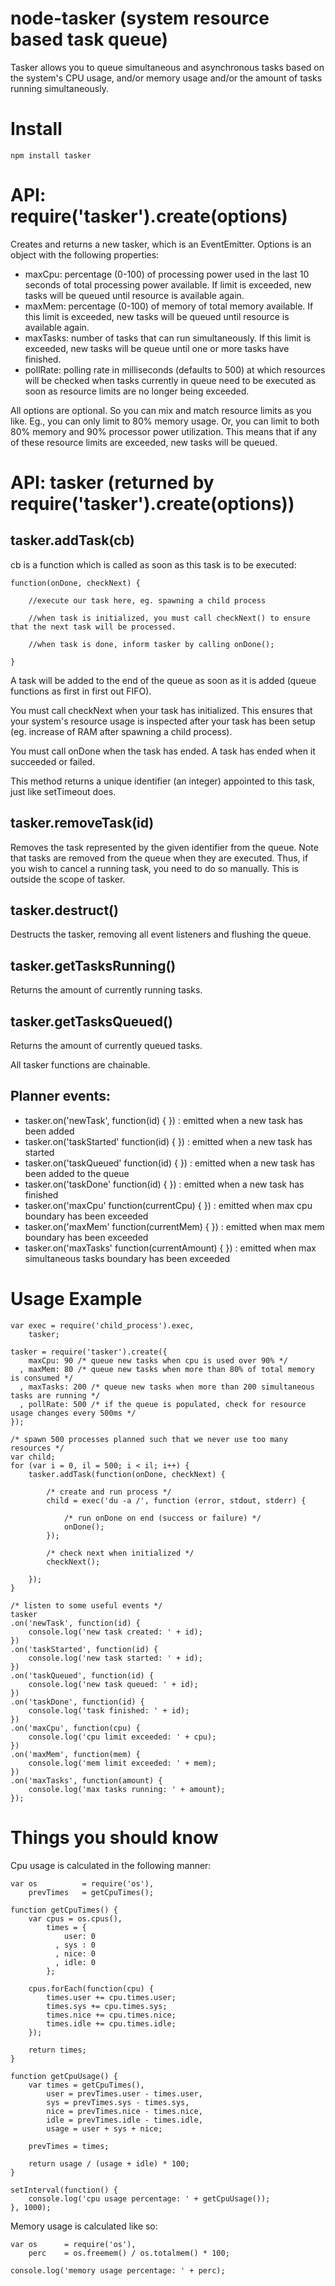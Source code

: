 node-tasker (system resource based task queue)
=============

Tasker allows you to queue simultaneous and asynchronous tasks based on the system's CPU usage, and/or memory usage and/or the amount of tasks running simultaneously.

Install
=======
    npm install tasker

API: require('tasker').create(options)
=======

Creates and returns a new tasker, which is an EventEmitter. Options is an object with the following properties:

* maxCpu: percentage (0-100) of processing power used in the last 10 seconds of total processing power available. If limit is exceeded, new tasks will be queued until resource is available again.
* maxMem: percentage (0-100) of memory of total memory available. If this limit is exceeded, new tasks will be queued until resource is available again.
* maxTasks: number of tasks that can run simultaneously. If this limit is exceeded, new tasks will be queue until one or more tasks have finished.
* pollRate: polling rate in milliseconds (defaults to 500) at which resources will be checked when tasks currently in queue need to be executed as soon as resource limits are no longer being exceeded.

All options are optional. So you can mix and match resource limits as you like. Eg., you can only limit to 80% memory usage. Or, you can limit to both 80% memory and 90% processor power utilization. This means that if any of these resource limits are exceeded, new tasks will be queued.

API: tasker (returned by require('tasker').create(options))
=======

tasker.addTask(cb)
-------
cb is a function which is called as soon as this task is to be executed:

    function(onDone, checkNext) {
        
        //execute our task here, eg. spawning a child process
        
        //when task is initialized, you must call checkNext() to ensure that the next task will be processed.
        
        //when task is done, inform tasker by calling onDone();
        
    }
    
A task will be added to the end of the queue as soon as it is added (queue functions as first in first out FIFO).

You must call checkNext when your task has initialized. This ensures that your system's resource usage is inspected after your task has been setup (eg. increase of RAM after spawning a child process).

You must call onDone when the task has ended. A task has ended when it succeeded or failed.

This method returns a unique identifier (an integer) appointed to this task, just like setTimeout does. 

tasker.removeTask(id)
------
Removes the task represented by the given identifier from the queue. Note that tasks are removed from the queue when they are executed. Thus, if you wish to cancel a running task, you need to do so manually. This is outside the scope of tasker.

tasker.destruct()
------
Destructs the tasker, removing all event listeners and flushing the queue.

tasker.getTasksRunning()
------
Returns the amount of currently running tasks.

tasker.getTasksQueued()
------
Returns the amount of currently queued tasks.

All tasker functions are chainable.

Planner events:
------

* tasker.on('newTask', function(id) { }) : emitted when a new task has been added
* tasker.on('taskStarted' function(id) { }) : emitted when a new task has started
* tasker.on('taskQueued' function(id) { }) : emitted when a new task has been added to the queue
* tasker.on('taskDone' function(id) { }) : emitted when a new task has finished
* tasker.on('maxCpu' function(currentCpu) { }) : emitted when max cpu boundary has been exceeded
* tasker.on('maxMem' function(currentMem) { }) : emitted when max mem boundary has been exceeded
* tasker.on('maxTasks' function(currentAmount) { }) : emitted when max simultaneous tasks boundary has been exceeded

Usage Example
======

    var exec = require('child_process').exec,
        tasker;

    tasker = require('tasker').create({
        maxCpu: 90 /* queue new tasks when cpu is used over 90% */
      , maxMem: 80 /* queue new tasks when more than 80% of total memory is consumed */
      , maxTasks: 200 /* queue new tasks when more than 200 simultaneous tasks are running */
      , pollRate: 500 /* if the queue is populated, check for resource usage changes every 500ms */
    });
    
    /* spawn 500 processes planned such that we never use too many resources */
    var child;
    for (var i = 0, il = 500; i < il; i++) {
        tasker.addTask(function(onDone, checkNext) {
        
            /* create and run process */
            child = exec('du -a /', function (error, stdout, stderr) {
                
                /* run onDone on end (success or failure) */
                onDone();
            });
            
            /* check next when initialized */
            checkNext();            
        
        });
    }
    
    /* listen to some useful events */
    tasker
    .on('newTask', function(id) {
        console.log('new task created: ' + id);
    })
    .on('taskStarted', function(id) {
        console.log('new task started: ' + id);
    })
    .on('taskQueued', function(id) {
        console.log('new task queued: ' + id);
    })
    .on('taskDone', function(id) {
        console.log('task finished: ' + id);
    })
    .on('maxCpu', function(cpu) {
        console.log('cpu limit exceeded: ' + cpu);
    })
    .on('maxMem', function(mem) {
        console.log('mem limit exceeded: ' + mem);
    })
    .on('maxTasks', function(amount) {
        console.log('max tasks running: ' + amount);
    });

Things you should know
=======

Cpu usage is calculated in the following manner:

    var os          = require('os'),
        prevTimes   = getCpuTimes();
    
    function getCpuTimes() {
        var cpus = os.cpus(),
            times = {
                user: 0
              , sys : 0
              , nice: 0
              , idle: 0
            };
            
        cpus.forEach(function(cpu) {
            times.user += cpu.times.user;
            times.sys += cpu.times.sys;
            times.nice += cpu.times.nice;
            times.idle += cpu.times.idle;
        });
        
        return times;
    }
    
    function getCpuUsage() {
        var times = getCpuTimes(),
            user = prevTimes.user - times.user,
            sys = prevTimes.sys - times.sys,
            nice = prevTimes.nice - times.nice,
            idle = prevTimes.idle - times.idle,
            usage = user + sys + nice;
            
        prevTimes = times;
        
        return usage / (usage + idle) * 100;
    }
    
    setInterval(function() {
        console.log('cpu usage percentage: ' + getCpuUsage());
    }, 1000);
    
 Memory usage is calculated like so:
 
    var os      = require('os'),
        perc    = os.freemem() / os.totalmem() * 100;
        
    console.log('memory usage percentage: ' + perc);
